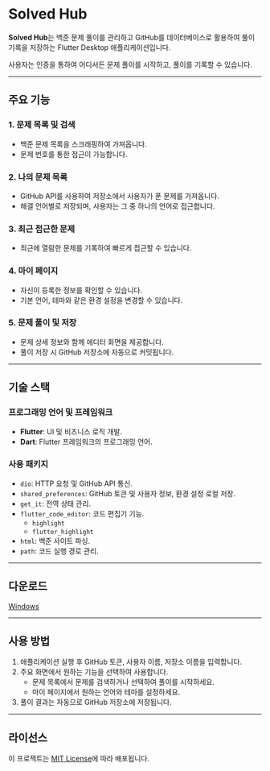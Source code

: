 # Solved Hub

**Solved Hub**는 백준 문제 풀이를 관리하고 GitHub를 데이터베이스로 활용하여 풀이 기록을 저장하는 Flutter Desktop 애플리케이션입니다.

사용자는 인증을 통하여 어디서든 문제 풀이를 시작하고, 풀이를 기록할 수 있습니다.


---

## 주요 기능

### 1. **문제 목록 및 검색**

- 백준 문제 목록을 스크래핑하여 가져옵니다.
- 문제 번호를 통한 접근이 가능합니다.

### 2. **나의 문제 목록**

- GitHub API를 사용하여 저장소에서 사용자가 푼 문제를 가져옵니다.
- 해결 언어별로 저장되며, 사용자는 그 중 하나의 언어로 접근합니다.

### 3. **최근 접근한 문제**

- 최근에 열람한 문제를 기록하여 빠르게 접근할 수 있습니다.

### 4. **마이 페이지**

- 자신이 등록한 정보를 확인할 수 있습니다.
- 기본 언어, 테마와 같은 환경 설정을 변경할 수 있습니다.

### 5. **문제 풀이 및 저장**

- 문제 상세 정보와 함께 에디터 화면을 제공합니다.
- 풀이 저장 시 GitHub 저장소에 자동으로 커밋됩니다.

---

## 기술 스택

### **프로그래밍 언어 및 프레임워크**

- **Flutter**: UI 및 비즈니스 로직 개발.
- **Dart**: Flutter 프레임워크의 프로그래밍 언어.

### **사용 패키지**

- `dio`: HTTP 요청 및 GitHub API 통신.
- `shared_preferences`: GitHub 토큰 및 사용자 정보, 환경 설정 로컬 저장.
- `get_it`: 전역 상태 관리.
- `flutter_code_editor`: 코드 편집기 기능.
  - `highlight`
  - `flutter_highlight`
- `html`: 백준 사이트 파싱.
- `path`: 코드 실행 경로 관리.

---

## 다운로드

[Windows](https://drive.google.com/file/d/1yuBfSgBF5gmXrWKBteaF7U_ihuEnaeND/view?usp=sharing)

---

## 사용 방법

1. 애플리케이션 실행 후 GitHub 토큰, 사용자 이름, 저장소 이름을 입력합니다.
2. 주요 화면에서 원하는 기능을 선택하여 사용합니다.
    - 문제 목록에서 문제를 검색하거나 선택하여 풀이를 시작하세요.
    - 마이 페이지에서 원하는 언어와 테마를 설정하세요.
3. 풀이 결과는 자동으로 GitHub 저장소에 저장됩니다.

---

## 라이선스

이 프로젝트는 [MIT License](LICENSE)에 따라 배포됩니다.

